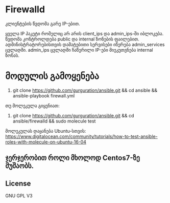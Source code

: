 Firewalld
=========

კლიენტების წვდომა გარე IP-ებით. 

ყველა IP პაკეტი რომელიც არ არის client_ips და admin_ips-ში იბლოკება. 
წვდომა კონტროლდება public და internal ზონების ფაილებით. 
ადმინისტრატორებისთვის დამატებითი სერვისები იწერება admin_services ცვლადში.
admin_ips ცვლადში ჩაწერილი IP-ები მიეკუთვნება internal ზონას. 


მოდულის გამოყენება
==================
 
1. git clone https://github.com/gurguration/ansible.git && cd ansible && ansible-playbook firewall.yml

თუ მოლეკულა გიყენიათ:

1. git clone https://github.com/gurguration/ansible.git && cd ansible/firewalld && sudo molecule test

მოლეკულას დაყანება Ubuntu-სთვის: https://www.digitalocean.com/community/tutorials/how-to-test-ansible-roles-with-molecule-on-ubuntu-16-04


ჯერჯერობით როლი მხოლოდ Centos7-ზე მუშაობს. 
-------------------------------------
License
-------

GNU GPL V3
